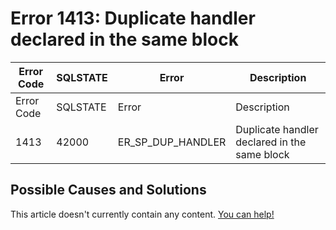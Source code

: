 
# Error 1413: Duplicate handler declared in the same block


| Error Code | SQLSTATE | Error | Description |
| --- | --- | --- | --- |
| Error Code | SQLSTATE | Error | Description |
| 1413 | 42000 | ER_SP_DUP_HANDLER | Duplicate handler declared in the same block |




## Possible Causes and Solutions


This article doesn't currently contain any content. [You can help!](/kb/en/writing-and-editing-knowledge-base-articles/)

